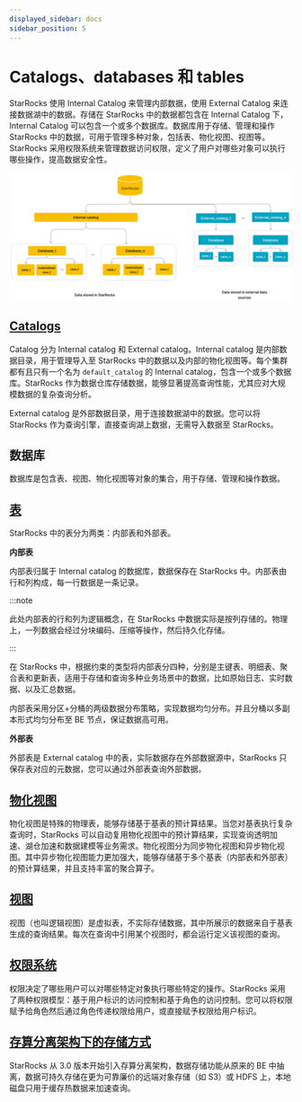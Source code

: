 ```yaml
---
displayed_sidebar: docs
sidebar_position: 5
---
```


# Catalogs、databases 和 tables

StarRocks 使用 Internal Catalog 来管理内部数据，使用 External Catalog 来连接数据湖中的数据。存储在 StarRocks 中的数据都包含在 Internal Catalog 下，Internal Catalog 可以包含一个或多个数据库。数据库用于存储、管理和操作 StarRocks 中的数据，可用于管理多种对象，包括表、物化视图、视图等。StarRocks 采用权限系统来管理数据访问权限，定义了用户对哪些对象可以执行哪些操作，提高数据安全性。

![img](../_assets/table_design/Catalog_db_tbl.png)

## [Catalogs](../data_source/catalog/catalog_overview.md)

Catalog 分为 Internal catalog 和 External catalog。Internal catalog 是内部数据目录，用于管理导入至 StarRocks 中的数据以及内部的物化视图等。每个集群都有且只有一个名为 `default_catalog` 的 Internal catalog，包含一个或多个数据库。StarRocks 作为数据仓库存储数据，能够显著提高查询性能，尤其应对大规模数据的复杂查询分析。

External catalog 是外部数据目录，用于连接数据湖中的数据。您可以将 StarRocks 作为查询引擎，直接查询湖上数据，无需导入数据至 StarRocks。

## 数据库

数据库是包含表、视图、物化视图等对象的集合，用于存储、管理和操作数据。

## [表](./table_types/table_types.md)

StarRocks 中的表分为两类：内部表和外部表。

**内部表**

内部表归属于 Internal catalog 的数据库，数据保存在 StarRocks 中。内部表由行和列构成，每一行数据是一条记录。

:::note

此处内部表的行和列为逻辑概念，在 StarRocks 中数据实际是按列存储的。物理上，一列数据会经过分块编码、压缩等操作，然后持久化存储。

:::

在 StarRocks 中，根据约束的类型将内部表分四种，分别是主键表、明细表、聚合表和更新表，适用于存储和查询多种业务场景中的数据，比如原始日志、实时数据、以及汇总数据。

内部表采用分区+分桶的两级数据分布策略，实现数据均匀分布。并且分桶以多副本形式均匀分布至 BE 节点，保证数据高可用。

**外部表**

外部表是 External catalog 中的表，实际数据存在外部数据源中，StarRocks 只保存表对应的元数据，您可以通过外部表查询外部数据。

## [物化视图](../using_starrocks/Materialized_view.md)

物化视图是特殊的物理表，能够存储基于基表的预计算结果。当您对基表执行复杂查询时，StarRocks 可以自动复用物化视图中的预计算结果，实现查询透明加速、湖仓加速和数据建模等业务需求。物化视图分为同步物化视图和异步物化视图。其中异步物化视图能力更加强大，能够存储基于多个基表（内部表和外部表）的预计算结果，并且支持丰富的聚合算子。

## [视图](../sql-reference/sql-statements/View/CREATE_VIEW.md)

视图（也叫逻辑视图）是虚拟表，不实际存储数据，其中所展示的数据来自于基表生成的查询结果。每次在查询中引用某个视图时，都会运行定义该视图的查询。

## [权限系统](../administration/user_privs/privilege_overview.md)

权限决定了哪些用户可以对哪些特定对象执行哪些特定的操作。StarRocks 采用了两种权限模型：基于用户标识的访问控制和基于角色的访问控制。您可以将权限赋予给角色然后通过角色传递权限给用户，或直接赋予权限给用户标识。

## [存算分离架构下的存储方式](../introduction/Architecture.md#存算分离)

StarRocks 从 3.0 版本开始引入存算分离架构，数据存储功能从原来的 BE 中抽离，数据可持久存储在更为可靠廉价的远端对象存储（如 S3）或 HDFS 上，本地磁盘只用于缓存热数据来加速查询。
